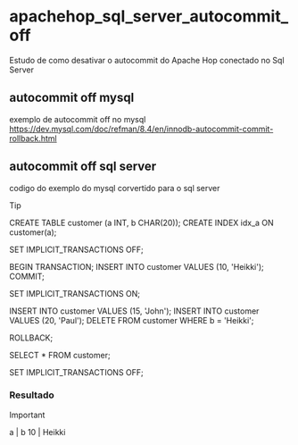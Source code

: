 # apachehop_sql_server_autocommit_off 
Estudo de como desativar o autocommit do Apache Hop conectado no Sql Server

## autocommit off mysql
exemplo de autocommit off no mysql
https://dev.mysql.com/doc/refman/8.4/en/innodb-autocommit-commit-rollback.html

## autocommit off sql server 
codigo do exemplo do mysql corvertido para o sql server 

> [!TIP]
>CREATE TABLE customer (a INT, b CHAR(20));
>CREATE INDEX idx_a ON customer(a);
>
>SET IMPLICIT_TRANSACTIONS OFF;
>
>BEGIN TRANSACTION;
>INSERT INTO customer VALUES (10, 'Heikki');
>COMMIT;
>
>SET IMPLICIT_TRANSACTIONS ON;
>
>INSERT INTO customer VALUES (15, 'John');
>INSERT INTO customer VALUES (20, 'Paul');
>DELETE FROM customer WHERE b = 'Heikki';
>
>ROLLBACK;
>
>SELECT * FROM customer;
>
>SET IMPLICIT_TRANSACTIONS OFF;


### Resultado
>[!IMPORTANT]
> a | b
>10 | Heikki